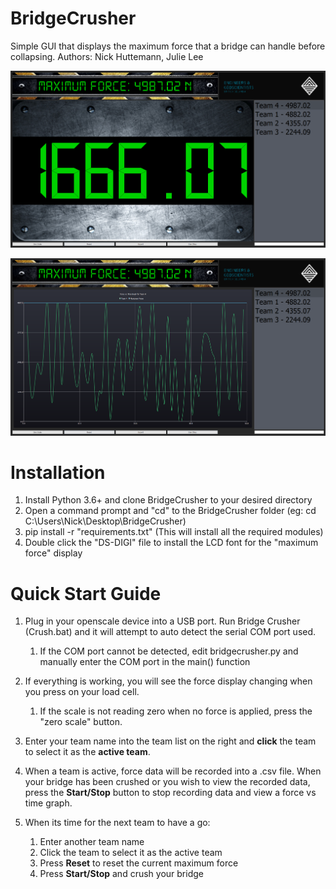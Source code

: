 # BridgeCrusher
Simple GUI that displays the maximum force that a bridge can handle before collapsing.
Authors: Nick Huttemann, Julie Lee

![Main View](https://raw.githubusercontent.com/NickHEE/BridgeCrusher/experimental/Screenshots/Screenshot.png)

![Graph View](https://raw.githubusercontent.com/NickHEE/BridgeCrusher/experimental/Screenshots/Screenshot2.PNG)

# Installation

1. Install Python 3.6+ and clone BridgeCrusher to your desired directory
2. Open a command prompt and "cd" to the BridgeCrusher folder (eg: cd C:\Users\Nick\Desktop\BridgeCrusher)
3. pip install -r "requirements.txt" (This will install all the required modules)
4. Double click the "DS-DIGI" file to install the LCD font for the "maximum force" display

# Quick Start Guide

1. Plug in your openscale device into a USB port. Run Bridge Crusher (Crush.bat) and it will attempt to auto detect the serial COM port used.
    1. If the COM port cannot be detected, edit bridgecrusher.py and manually enter the COM port in the main() function
  
2. If everything is working, you will see the force display changing when you press on your load cell.
    1. If the scale is not reading zero when no force is applied, press the "zero scale" button.
3. Enter your team name into the team list on the right and **click** the team to select it as the **active team**.
4. When a team is active, force data will be recorded into a .csv file. When your bridge has been crushed or you wish to view the recorded data, press the **Start/Stop** button to stop recording data and view a force vs time graph.
5. When its time for the next team to have a go: 
    1. Enter another team name
    2. Click the team to select it as the active team
    3. Press **Reset** to reset the current maximum force
    4. Press **Start/Stop** and crush your bridge

